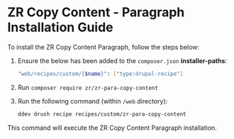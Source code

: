 # ZR Copy Content - Paragraph Installation Guide

To install the ZR Copy Content Paragraph, follow the steps below:

1. Ensure the below has been added to the `composer.json` **installer-paths**:
    ```sh
    "web/recipes/custom/{$name}": ["type:drupal-recipe"]
    ```
2. Run `composer require zr/zr-para-copy-content`
3. Run the following command (within `/web` directory):

    ```sh
    ddev drush recipe recipes/custom/zr-para-copy-content
    ```

This command will execute the ZR Copy Content Paragraph installation.
